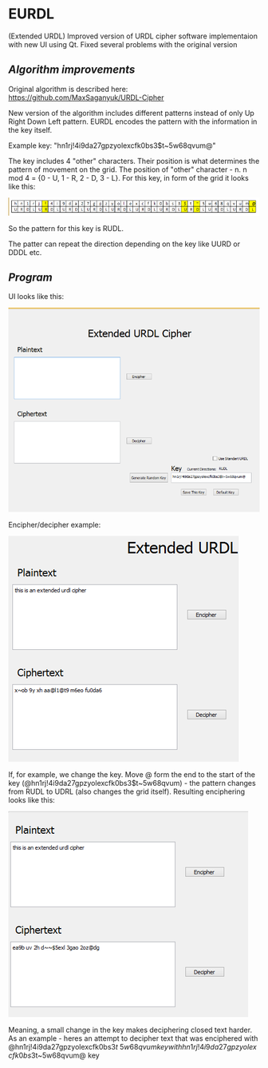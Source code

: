 # EURDL
(Extended URDL) Improved version of URDL cipher software implementaion with new UI using Qt. Fixed several problems with the original version

## _Algorithm improvements_

Original algorithm is described here: https://github.com/MaxSaganyuk/URDL-Cipher

New version of the algorithm includes different patterns instead of only Up Right Down Left pattern. 
EURDL encodes the pattern with the information in the key itself. 

Example key: "hn1rj!4i9da27gpzyolexcfk0bs3$t~5w68qvum@"

The key includes 4 "other" characters. Their position is what determines the pattern of movement on the grid. The position of "other" character - n. n mod 4 = {0 - U, 1 - R, 2 - D, 3 - L}. For this key, in form of the grid it looks like this:

<img src="readMeImages\1.png"></img>

So the pattern for this key is RUDL.

The patter can repeat the direction depending on the key like UURD or DDDL etc.

## _Program_

UI looks like this:

<img src="readMeImages\2.png"></img>

Encipher/decipher example:

<img src="readMeImages\3.png"></img>

If, for example, we change the key. Move @ form the end to the start of the key (@hn1rj!4i9da27gpzyolexcfk0bs3$t~5w68qvum) - the pattern changes from RUDL to UDRL (also changes the grid itself). Resulting enciphering looks like this:

<img src="readMeImages\4.png"></img>

Meaning, a small change in the key makes deciphering closed text harder. As an example - heres an attempt to decipher text that was enciphered with @hn1rj!4i9da27gpzyolexcfk0bs3$t~5w68qvum key with hn1rj!4i9da27gpzyolexcfk0bs3$t~5w68qvum@ key





